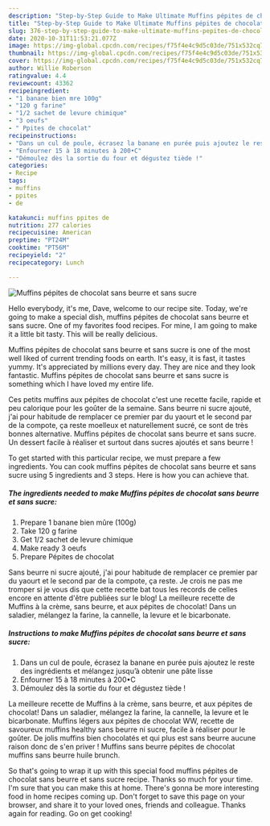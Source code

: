 ```yaml
---
description: "Step-by-Step Guide to Make Ultimate Muffins pépites de chocolat sans beurre et sans sucre"
title: "Step-by-Step Guide to Make Ultimate Muffins pépites de chocolat sans beurre et sans sucre"
slug: 376-step-by-step-guide-to-make-ultimate-muffins-pepites-de-chocolat-sans-beurre-et-sans-sucre
date: 2020-10-31T11:53:21.077Z
image: https://img-global.cpcdn.com/recipes/f75f4e4c9d5c03de/751x532cq70/muffins-pepites-de-chocolat-sans-beurre-et-sans-sucre-photo-principale-de-la-recette.jpg
thumbnail: https://img-global.cpcdn.com/recipes/f75f4e4c9d5c03de/751x532cq70/muffins-pepites-de-chocolat-sans-beurre-et-sans-sucre-photo-principale-de-la-recette.jpg
cover: https://img-global.cpcdn.com/recipes/f75f4e4c9d5c03de/751x532cq70/muffins-pepites-de-chocolat-sans-beurre-et-sans-sucre-photo-principale-de-la-recette.jpg
author: Willie Roberson
ratingvalue: 4.4
reviewcount: 43362
recipeingredient:
- "1 banane bien mre 100g"
- "120 g farine"
- "1/2 sachet de levure chimique"
- "3 oeufs"
- " Ppites de chocolat"
recipeinstructions:
- "Dans un cul de poule, écrasez la banane en purée puis ajoutez le reste des ingrédients et mélangez jusqu’à obtenir une pâte lisse"
- "Enfourner 15 à 18 minutes à 200•C"
- "Démoulez dès la sortie du four et dégustez tiède !"
categories:
- Recipe
tags:
- muffins
- ppites
- de

katakunci: muffins ppites de 
nutrition: 277 calories
recipecuisine: American
preptime: "PT24M"
cooktime: "PT56M"
recipeyield: "2"
recipecategory: Lunch

---
```



![Muffins pépites de chocolat sans beurre et sans sucre](https://img-global.cpcdn.com/recipes/f75f4e4c9d5c03de/751x532cq70/muffins-pepites-de-chocolat-sans-beurre-et-sans-sucre-photo-principale-de-la-recette.jpg)

Hello everybody, it's me, Dave, welcome to our recipe site. Today, we're going to make a special dish, muffins pépites de chocolat sans beurre et sans sucre. One of my favorites food recipes. For mine, I am going to make it a little bit tasty. This will be really delicious.

Muffins pépites de chocolat sans beurre et sans sucre is one of the most well liked of current trending foods on earth. It's easy, it is fast, it tastes yummy. It's appreciated by millions every day. They are nice and they look fantastic. Muffins pépites de chocolat sans beurre et sans sucre is something which I have loved my entire life.

Ces petits muffins aux pépites de chocolat c&#39;est une recette facile, rapide et peu calorique pour les goûter de la semaine. Sans beurre ni sucre ajouté, j&#39;ai pour habitude de remplacer ce premier par du yaourt et le second par de la compote, ça reste moelleux et naturellement sucré, ce sont de très bonnes alternative. Muffins pépites de chocolat sans beurre et sans sucre. Un dessert facile à réaliser et surtout dans sucres ajoutés et sans beurre !


To get started with this particular recipe, we must prepare a few ingredients. You can cook muffins pépites de chocolat sans beurre et sans sucre using 5 ingredients and 3 steps. Here is how you can achieve that.

<!--inarticleads1-->

##### The ingredients needed to make Muffins pépites de chocolat sans beurre et sans sucre:

1. Prepare 1 banane bien mûre (100g)
1. Take 120 g farine
1. Get 1/2 sachet de levure chimique
1. Make ready 3 oeufs
1. Prepare  Pépites de chocolat


Sans beurre ni sucre ajouté, j&#39;ai pour habitude de remplacer ce premier par du yaourt et le second par de la compote, ça reste. Je crois ne pas me tromper si je vous dis que cette recette bat tous les records de celles encore en attente d&#39;être publiées sur le blog! La meilleure recette de Muffins à la crème, sans beurre, et aux pépites de chocolat! Dans un saladier, mélangez la farine, la cannelle, la levure et le bicarbonate. 

<!--inarticleads2-->

##### Instructions to make Muffins pépites de chocolat sans beurre et sans sucre:

1. Dans un cul de poule, écrasez la banane en purée puis ajoutez le reste des ingrédients et mélangez jusqu’à obtenir une pâte lisse
1. Enfourner 15 à 18 minutes à 200•C
1. Démoulez dès la sortie du four et dégustez tiède !


La meilleure recette de Muffins à la crème, sans beurre, et aux pépites de chocolat! Dans un saladier, mélangez la farine, la cannelle, la levure et le bicarbonate. Muffins légers aux pépites de chocolat WW, recette de savoureux muffins healthy sans beurre ni sucre, facile à réaliser pour le goûter. De jolis muffins bien chocolatés et qui plus est sans beurre aucune raison donc de s&#39;en priver ! Muffins sans beurre pépites de chocolat muffins sans beurre huile brunch. 

So that's going to wrap it up with this special food muffins pépites de chocolat sans beurre et sans sucre recipe. Thanks so much for your time. I'm sure that you can make this at home. There's gonna be more interesting food in home recipes coming up. Don't forget to save this page on your browser, and share it to your loved ones, friends and colleague. Thanks again for reading. Go on get cooking!
